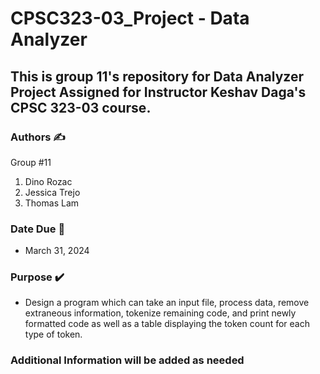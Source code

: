 # CPSC323-03_Project - Data Analyzer

## This is group 11's repository for Data Analyzer Project Assigned for Instructor Keshav Daga's CPSC 323-03 course. 

### Authors ✍️

Group #11

1) Dino Rozac
2) Jessica Trejo
3) Thomas Lam

### Date Due 📅

* March 31, 2024

### Purpose ✔️

* Design a program which can take an input file, process data, remove extraneous information, tokenize remaining code, and print newly formatted code as well as a table displaying the token count for each type of token.

### Additional Information will be added as needed 

